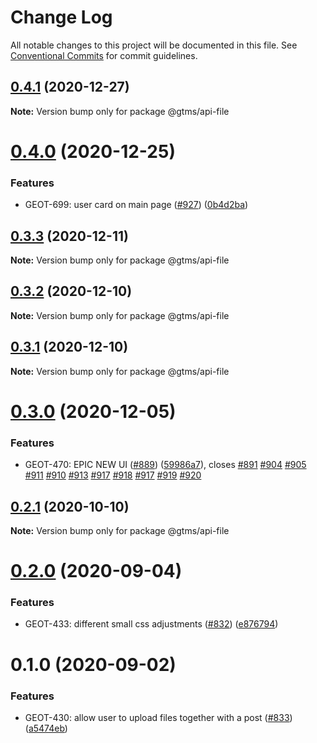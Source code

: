 # Change Log

All notable changes to this project will be documented in this file.
See [Conventional Commits](https://conventionalcommits.org) for commit guidelines.

## [0.4.1](https://github.com/gtms-org/gtms-frontend/compare/@gtms/api-file@0.4.0...@gtms/api-file@0.4.1) (2020-12-27)

**Note:** Version bump only for package @gtms/api-file





# [0.4.0](https://github.com/gtms-org/gtms-frontend/compare/@gtms/api-file@0.3.3...@gtms/api-file@0.4.0) (2020-12-25)


### Features

* GEOT-699: user card on main page ([#927](https://github.com/gtms-org/gtms-frontend/issues/927)) ([0b4d2ba](https://github.com/gtms-org/gtms-frontend/commit/0b4d2ba9f89ac8a9ddddd7841bd7da2eec257edc))





## [0.3.3](https://github.com/gtms-org/gtms-frontend/compare/@gtms/api-file@0.3.2...@gtms/api-file@0.3.3) (2020-12-11)

**Note:** Version bump only for package @gtms/api-file

## [0.3.2](https://github.com/gtms-org/gtms-frontend/compare/@gtms/api-file@0.3.1...@gtms/api-file@0.3.2) (2020-12-10)

**Note:** Version bump only for package @gtms/api-file

## [0.3.1](https://github.com/gtms-org/gtms-frontend/compare/@gtms/api-file@0.3.0...@gtms/api-file@0.3.1) (2020-12-10)

**Note:** Version bump only for package @gtms/api-file

# [0.3.0](https://github.com/gtms-org/gtms-frontend/compare/@gtms/api-file@0.2.1...@gtms/api-file@0.3.0) (2020-12-05)

### Features

- GEOT-470: EPIC NEW UI ([#889](https://github.com/gtms-org/gtms-frontend/issues/889)) ([59986a7](https://github.com/gtms-org/gtms-frontend/commit/59986a738e2e38537d35c12b1d1a4aa5cfbd458d)), closes [#891](https://github.com/gtms-org/gtms-frontend/issues/891) [#904](https://github.com/gtms-org/gtms-frontend/issues/904) [#905](https://github.com/gtms-org/gtms-frontend/issues/905) [#911](https://github.com/gtms-org/gtms-frontend/issues/911) [#910](https://github.com/gtms-org/gtms-frontend/issues/910) [#913](https://github.com/gtms-org/gtms-frontend/issues/913) [#917](https://github.com/gtms-org/gtms-frontend/issues/917) [#918](https://github.com/gtms-org/gtms-frontend/issues/918) [#917](https://github.com/gtms-org/gtms-frontend/issues/917) [#919](https://github.com/gtms-org/gtms-frontend/issues/919) [#920](https://github.com/gtms-org/gtms-frontend/issues/920)

## [0.2.1](https://github.com/gtms-org/gtms-frontend/compare/@gtms/api-file@0.2.0...@gtms/api-file@0.2.1) (2020-10-10)

**Note:** Version bump only for package @gtms/api-file

# [0.2.0](https://github.com/gtms-org/gtms-frontend/compare/@gtms/api-file@0.1.0...@gtms/api-file@0.2.0) (2020-09-04)

### Features

- GEOT-433: different small css adjustments ([#832](https://github.com/gtms-org/gtms-frontend/issues/832)) ([e876794](https://github.com/gtms-org/gtms-frontend/commit/e876794958720b7ad0fb25e132d20464bb041eba))

# 0.1.0 (2020-09-02)

### Features

- GEOT-430: allow user to upload files together with a post ([#833](https://github.com/gtms-org/gtms-frontend/issues/833)) ([a5474eb](https://github.com/gtms-org/gtms-frontend/commit/a5474eb3b7aabeff4104d734a99a31ddce3d27d8))
